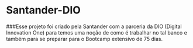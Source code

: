 # Santander-DIO

###Esse projeto foi criado pela Santander com a parceria da DIO (Digital Innovation One) 
para temos uma noção de como é trabalhar no tal banco e também para se preparar para o Bootcamp 
extensivo de 75 dias.
